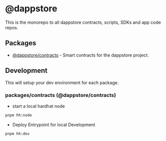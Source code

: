 # @dappstore

This is the monorepo to all dappstore contracts, scripts, SDKs and app code repos.

## Packages

- [@dappstore/contracts](./packages/contracts) - Smart contracts for the dappstore project.

## Development

This will setup your dev environment for each package.

### packages/contracts (@dappstore/contracts)

- start a local hardhat node

```bash
pnpm hh:node
```

- Deploy Entrypoint for local Development

```bash
pnpm hh:dev
```
